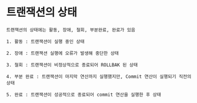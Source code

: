 # 트랜잭션의 상태
    트랜잭션의 상태에는 활동, 장애, 철회, 부분완료, 완료가 있음

    1. 활동 : 트랜잭션이 실행 중인 상태

    2. 장애 : 트랜잭션 실행에 오류가 발생해 중단한 상태

    3. 철회 : 트랜잭션이 비정상적으로 종료되어 ROLLBAK 된 상태

    4. 부분 완료 : 트랜잭션이 마지막 연산까지 실행했지만, Commit 연산이 실행되기 직전의 상태

    5. 완료 : 트랜잭션이 성공적으로 종료되어 commit 연산을 실행한 후 상태
